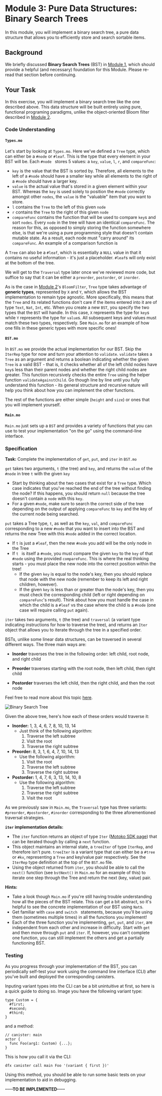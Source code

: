 # Module 3: Pure Data Structures: Binary Search Trees

In this module, you will implement a binary search tree, a pure data structure that allows you to efficiently store and search sortable items.

## Background

We briefly discussed **Binary Search Trees** (BST) in [Module 1](/module-1.md#binary-search-tree), which should provide a helpful (and necessary) foundation for this Module. Please re-read that section before continuing.

## Your Task

In this exercise, you will implement a binary search tree like the one described above. This data structure will be built entirely using pure, functional programing paradigms, unlike the object-oriented Bloom filter described in [Module 2](/Module-2.md).

### Code Understanding

#### `Types.mo`

Let's start by looking at `Types.mo`. Here we've defined a `Tree` type, which can either be a `#node` or `#leaf`. This is the type that every element in your BST will be. Each `#node ` stores 5 values: a  `key`, `value`, `l`, `r`, and `compareFunc`:

* `key` is the value that the BST is sorted by. Therefore, all elements to the left of a `#node` should have a smaller key while all elements to the right of a `#node` should have a larger key.
* `value` is the actual value that's stored in a given element within your BST. Whereas the `key` is used solely to position the `#node` correctly amongst other `nodes`, the `value` is the "valuable" item that you want to store.
* `l` contains the `Tree` to the left of this given `node`
* `r` contains the `Tree` to the right of this given `node`
* `compareFunc` contains the function that will be used to compare `key`s and sort `nodes`. Every `node` in the tree will have an identical `compareFunc`. The reason for this, as opposed to simply storing the function somewhere else, is that we're using a pure programming style that doesn't contain mutable state. As a result, each node must "carry around" its `compareFunc`. An example of a comparison function is 

A `Tree` can also be a `#leaf`, which is essentially a `NULL` value in that it contains no useful information - it's just a placeholder. `#leaf`s will only exist at the bottom of the tree.

We will get to the `Traversal` type later once we've reviewed more code, but suffice to say that it can be either a `preorder`, `postorder`, or `inorder`. 

As is the case in [Module 2](/module-2.md#code-understanding)'s `BloomFilter`, `Tree` type takes advantage of **generic types**, represented by `X` and `Y`, which allows the BST implementation to remain type agnostic. More specifically, this means that the `Tree` and its related functions don't care if the items entered into it are of type `Text`, `Nat`, `Int`, etc. When you create a new `BST`, you specify the two types that the `BST` will handle. In this case, `X` represents the type for `key`s while `Y` represents the type for `value`s. All subsequent keys and values must match these two types, respectively. See `Main.mo` for an example of how one fills in these generic types with more specific ones!

#### `BST.mo`  

In `BST.mo` we provide the actual implementation for our BST. Skip the `IterRep` type for now and turn your attention to `validate`. `validate` takes a `Tree` as an argument and returns a boolean indicating whether the given `Tree` is a valid BST - that is, it checks whether all of the left child nodes have `key`s less than their parent nodes and whether the right child nodes are greater. This function recursively checks the entire `Tree` using the helper function `validateAgainstChild`. Go though line by line until you fully understand this function - its general structure and recursive nature will help you think about how you can implement the other functions.

The rest of the functions are either simple (`height` and `size`) or ones that you will implement yourself. 

#### `Main.mo`

`Main.mo` just sets up a `BST` and provides a variety of functions that you can use to test your implementation "on the go" using the command-line interface.

### Specification

**Task:** Complete the implementation of `get`, `put`, and `iter` in `BST.mo`

`get` takes two arguments, `t` (the tree) and `key`, and returns the `value` of the `#node` in tree `t` with the given `key`

* Start by thinking about the two cases that exist for a `Tree` type. Which case indicates that you've reached the end of the tree without finding the node? If this happens, you should return `null` because the tree doesn't contain a `node` with this `key`.
* For a given `#node`, make sure to search the correct side of the tree depending on the output of applying `compareFunc` to `key` and the key of the current node being searched.

`put` takes a Tree type, `t`, as well as the `key`, `val`, and `compareFunc` corresponding to a new `#node` that you want to insert into the BST and returns the new Tree with this `#node` added in the correct location.

* If `t` is just a `#leaf`, then the new `#node` you add will be the only node in the Tree
* If `t ` is itself a `#node`, you must compare the given `key` to the `key` of that `#node` using the provided `compareFunc`. This is where the real thinking starts - you must place the new node into the correct position within the tree!
  * If the given `key` is equal to the node's key, then you should replace that node with the new node (remember to keep its left and right children, however).
  * If the given `key` is less than or greater than the node's key, then you must check the corresponding child (left or right depending on `compareFunc`'s result). Think about how you must handle the case in which the child is a `#leaf` vs the case where the child is a `#node` (one case will require calling `put` again).

`iter` takes two arguments, `t` (the tree) and `traversal` (a variant type indicating instructions for how to traverse the tree), and returns an `Iter` object that allows you to iterate through the tree in a specified order.

BSTs, unlike some linear data structures, can be traversed in several different ways. The three main ways are:

* **Inorder** traverses the tree in the following order: left child, root node, and right child

* **Preorder** traverses starting with the root node, then left child, then right child

* **Postorder** traverses the left child, then the right child, and then the root node

Feel free to read more about this topic [here](https://www.geeksforgeeks.org/tree-traversals-inorder-preorder-and-postorder/).

![Binary Search Tree](images/Binary_search_tree.svg)

Given the above tree, here's how each of these orders would traverse it:

* **Inorder:** 1, 3, 4, 6, 7, 8, 10, 13, 14
  * Just think of the following algorithm:
    1. Traverse the left subtree
    2. Visit the root
    3. Traverse the right subtree
* **Preorder:** 8, 3, 1, 6, 4, 7, 10, 14, 13
  * Use the following algorithm:
    1. Visit the root
    2. Traverse the left subtree
    3. Traverse the right subtree
* **Postorder:** 1, 4, 7, 6, 3, 13, 14, 10, 8
  * Use the following algorithm:
    1. Traverse the left subtree
    2. Traverse the right subtree
    3. Visit the root

As we previously saw in `Main.mo`, the `Traversal` type has three variants: `#preorder`, `#postorder`, `#inorder` corresponding to the three aforementioned traversal strategies. 

**`iter` implementation details:**

* The `iter` function returns an object of type `Iter` ([Motoko SDK page](https://sdk.dfinity.org/docs/base-libraries/iter)) that can be iterated though by calling a `next` function.
* This object maintains an internal state, a `treeIter` of type `IterRep`, and therefore isn't pure. `treeIter` is a variant type that can either be a `#tree` or `#kv`, representing a `Tree` and key/value pair respectively. See the `IterRep` type definition at the top of the `BST.mo` file.
* Using the object returned from `iter`, you should be able to call the `next()` function (see `bstNext()` in `Main.mo` for an example of this) to iterate one step through the Tree and return the next (key, value) pair.

**Hints:**

* Take a look though `Main.mo` if you're still having trouble understanding how all the pieces of the BST relate. This can get a bit abstract, so it's helpful to see the concrete implementation of our BST using `Nat`s.
* Get familiar with `case` and `switch ` statements, because you'll be using them (sometimes multiple times) in all the functions you implement!
* Each of the three function you're implementing, `get`, `put`, and `iter`, are independent from each other and increase in difficulty. Start with `get` and then move through `put` and `iter`. If, however, you can't complete one function, you can still implement the others and get a partially functioning BST.

### Testing

As you progress through your implementation of the BST, you can periodically self-test your work using the command line interface (CLI) after you've built and deployed the corresponding canisters.

Inputing variant types into the CLI can be a bit unintuitive at first, so here is a quick guide to doing so. Image you have the following variant type:

```
type Custom = {
  #first;
  #second;
  #third;
}
```

and a method:

```
// canister: main
actor {
  func Foo(arg1: Custom) {...};
}
```

This is how you call it via the CLI:

```
dfx canister call main Foo '(variant { first })'
```

Using this method, you should be able to run some basic tests on your implementation to aid in debugging.

**----TO BE IMPLEMENTED----**